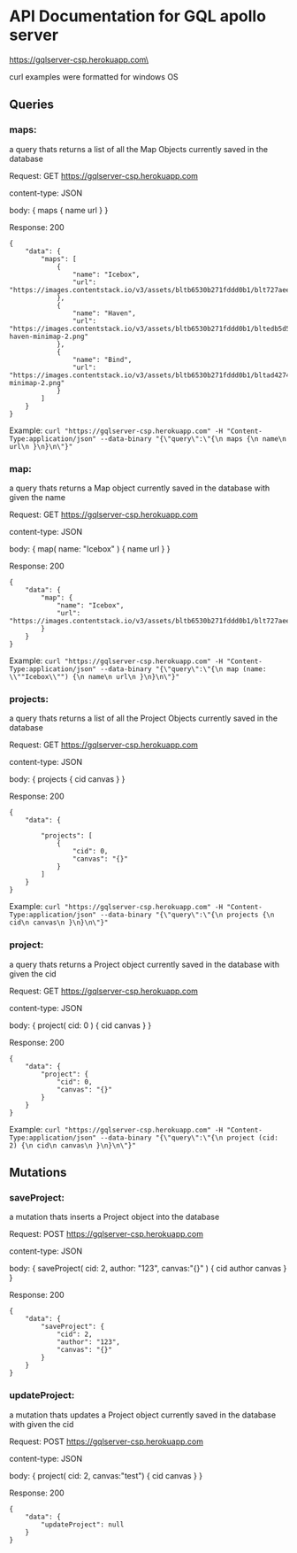 # API Documentation for GQL apollo server #
https://gqlserver-csp.herokuapp.com\

curl examples were formatted for windows OS

## Queries ##

### __maps__: ### 
a query thats returns a list of all the Map Objects currently saved in the database

Request: GET https://gqlserver-csp.herokuapp.com

content-type: JSON

body: { maps { name url } }

Response: 200
```
{ 
    "data": { 
        "maps": [ 
            { 
                "name": "Icebox", 
                "url": "https://images.contentstack.io/v3/assets/bltb6530b271fddd0b1/blt727aeefa1875f8ce/5fc9954afd99385ff600b0f6/Icebox_1a.jpg" 
            }, 
            { 
                "name": "Haven",
                "url": "https://images.contentstack.io/v3/assets/bltb6530b271fddd0b1/bltedb5d57941e4f3f5/5ecd64c14d187c101f3f2484/ haven-minimap-2.png" 
            }, 
            { 
                "name": "Bind",
                "url": "https://images.contentstack.io/v3/assets/bltb6530b271fddd0b1/bltad4274632c983531/5ecd64d04d187c101f3f2486/bind-minimap-2.png" 
            } 
        ] 
    }
}
```

Example: `curl "https://gqlserver-csp.herokuapp.com" -H "Content-Type:application/json" --data-binary "{\"query\":\"{\n maps {\n name\n url\n }\n}\n\"}"`


### __map__: ### 
a query thats returns a Map object currently saved in the database with given the name

Request: GET https://gqlserver-csp.herokuapp.com

content-type: JSON

body: { map( name: "Icebox" ) { name url } }

Response: 200
```
{
    "data": { 
        "map": { 
            "name": "Icebox",
            "url": "https://images.contentstack.io/v3/assets/bltb6530b271fddd0b1/blt727aeefa1875f8ce/5fc9954afd99385ff600b0f6/Icebox_1a.jpg" 
        } 
    } 
}
```
Example: `curl "https://gqlserver-csp.herokuapp.com" -H "Content-Type:application/json" --data-binary "{\"query\":\"{\n map (name: \\""Icebox\\"") {\n name\n url\n }\n}\n\"}"`


### __projects__: ###
a query thats returns a list of all the Project Objects currently saved in the database

Request: GET https://gqlserver-csp.herokuapp.com

content-type: JSON

body: { projects { cid canvas } }

Response: 200
```
{
    "data": {

        "projects": [ 
            { 
                "cid": 0, 
                "canvas": "{}" 
            } 
        ] 
    } 
}
```
Example: `curl "https://gqlserver-csp.herokuapp.com" -H "Content-Type:application/json" --data-binary "{\"query\":\"{\n projects {\n cid\n canvas\n }\n}\n\"}"`


### __project__: ### 
a query thats returns a Project object currently saved in the database with given the cid

Request: GET https://gqlserver-csp.herokuapp.com

content-type: JSON

body: { project( cid: 0 ) { cid canvas } }

Response: 200
```
{ 
    "data": { 
        "project": { 
            "cid": 0, 
            "canvas": "{}" 
        } 
    } 
}
```
Example: `curl "https://gqlserver-csp.herokuapp.com" -H "Content-Type:application/json" --data-binary "{\"query\":\"{\n project (cid: 2) {\n cid\n canvas\n }\n}\n\"}"`


## Mutations ##

### __saveProject__: ### 
a mutation thats inserts a Project object into the database

Request: POST https://gqlserver-csp.herokuapp.com

content-type: JSON

body: { saveProject( cid: 2, author: "123", canvas:"{}" ) { cid author canvas } }

Response: 200
```
{ 
    "data": { 
        "saveProject": { 
            "cid": 2, 
            "author": "123",
            "canvas": "{}" 
        } 
    } 
}
```


### __updateProject__: ### 
a mutation thats updates a Project object currently saved in the database with given the cid

Request: POST https://gqlserver-csp.herokuapp.com

content-type: JSON

body: { project( cid: 2, canvas:"test") { cid canvas } }

Response: 200
```
{ 
    "data": {
        "updateProject": null 
    } 
}
```